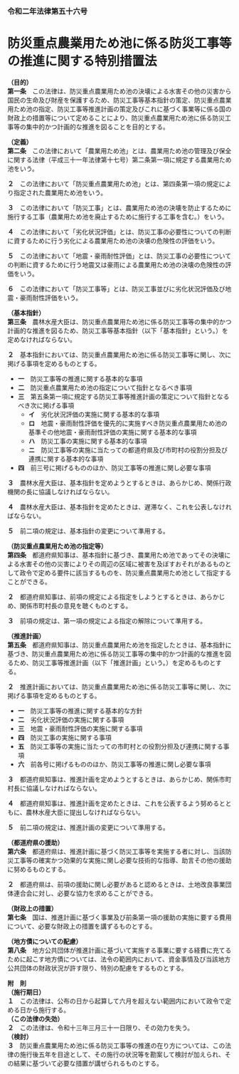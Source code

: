 ### 令和二年法律第五十六号  
# 防災重点農業用ため池に係る防災工事等の推進に関する特別措置法  
  
**（目的）**  
**第一条**　この法律は、防災重点農業用ため池の決壊による水害その他の災害から国民の生命及び財産を保護するため、防災工事等基本指針の策定、防災重点農業用ため池の指定、防災工事等推進計画の策定及びこれに基づく事業等に係る国の財政上の措置等について定めることにより、防災重点農業用ため池に係る防災工事等の集中的かつ計画的な推進を図ることを目的とする。  
  
**（定義）**  
**第二条**　この法律において「農業用ため池」とは、農業用ため池の管理及び保全に関する法律（平成三十一年法律第十七号）第二条第一項に規定する農業用ため池をいう。  
  
**２**　この法律において「防災重点農業用ため池」とは、第四条第一項の規定により指定された農業用ため池をいう。  
  
**３**　この法律において「防災工事」とは、農業用ため池の決壊を防止するために施行する工事（農業用ため池を廃止するために施行する工事を含む。）をいう。  
  
**４**　この法律において「劣化状況評価」とは、防災工事の必要性についての判断に資するために行う劣化による農業用ため池の決壊の危険性の評価をいう。  
  
**５**　この法律において「地震・豪雨耐性評価」とは、防災工事の必要性についての判断に資するために行う地震又は豪雨による農業用ため池の決壊の危険性の評価をいう。  
  
**６**　この法律において「防災工事等」とは、防災工事並びに劣化状況評価及び地震・豪雨耐性評価をいう。  
  
**（基本指針）**  
**第三条**　農林水産大臣は、防災重点農業用ため池に係る防災工事等の集中的かつ計画的な推進を図るため、防災工事等基本指針（以下「基本指針」という。）を定めなければならない。  
  
**２**　基本指針においては、防災重点農業用ため池に係る防災工事等に関し、次に掲げる事項を定めるものとする。  
* **一**　防災工事等の推進に関する基本的な事項  
* **二**　防災重点農業用ため池の指定について指針となるべき事項  
* **三**　第五条第一項に規定する防災工事等推進計画の策定について指針となるべき次に掲げる事項  
	* **イ**　劣化状況評価の実施に関する基本的な事項  
	* **ロ**　地震・豪雨耐性評価を優先的に実施すべき防災重点農業用ため池の基準その他地震・豪雨耐性評価の実施に関する基本的な事項  
	* **ハ**　防災工事の実施に関する基本的な事項  
	* **ニ**　防災工事等の実施に当たっての都道府県及び市町村の役割分担及び連携に関する基本的な事項  
* **四**　前三号に掲げるもののほか、防災工事等の推進に関し必要な事項  
  
**３**　農林水産大臣は、基本指針を定めようとするときは、あらかじめ、関係行政機関の長に協議しなければならない。  
  
**４**　農林水産大臣は、基本指針を定めたときは、遅滞なく、これを公表しなければならない。  
  
**５**　前二項の規定は、基本指針の変更について準用する。  
  
**（防災重点農業用ため池の指定等）**  
**第四条**　都道府県知事は、基本指針に基づき、農業用ため池であってその決壊による水害その他の災害によりその周辺の区域に被害を及ぼすおそれがあるものとして政令で定める要件に該当するものを、防災重点農業用ため池として指定することができる。  
  
**２**　都道府県知事は、前項の規定による指定をしようとするときは、あらかじめ、関係市町村長の意見を聴くものとする。  
  
**３**　前項の規定は、第一項の規定による指定の解除について準用する。  
  
**（推進計画）**  
**第五条**　都道府県知事は、防災重点農業用ため池を指定したときは、基本指針に基づき、防災重点農業用ため池に係る防災工事等の集中的かつ計画的な推進を図るため、防災工事等推進計画（以下「推進計画」という。）を定めるものとする。  
  
**２**　推進計画においては、防災重点農業用ため池に係る防災工事等に関し、次に掲げる事項を定めるものとする。  
* **一**　防災工事等の推進に関する基本的な方針  
* **二**　劣化状況評価の実施に関する事項  
* **三**　地震・豪雨耐性評価の実施に関する事項  
* **四**　防災工事の実施に関する事項  
* **五**　防災工事等の実施に当たっての市町村との役割分担及び連携に関する事項  
* **六**　前各号に掲げるもののほか、防災工事等の推進に関し必要な事項  
  
**３**　都道府県知事は、推進計画を定めようとするときは、あらかじめ、関係市町村長に協議しなければならない。  
  
**４**　都道府県知事は、推進計画を定めたときは、これを公表するよう努めるとともに、農林水産大臣に提出しなければならない。  
  
**５**　前二項の規定は、推進計画の変更について準用する。  
  
**（都道府県の援助）**  
**第六条**　都道府県は、推進計画に基づく防災工事等を実施する者に対し、当該防災工事等の確実かつ効果的な実施に関し必要な技術的な指導、助言その他の援助に努めるものとする。  
  
**２**　都道府県は、前項の援助に関し必要があると認めるときは、土地改良事業団体連合会に対し、必要な協力を求めることができる。  
  
**（財政上の措置）**  
**第七条**　国は、推進計画に基づく事業及び前条第一項の援助の実施に要する費用について、必要な財政上の措置を講ずるものとする。  
  
**（地方債についての配慮）**  
**第八条**　地方公共団体が推進計画に基づいて実施する事業に要する経費に充てるために起こす地方債については、法令の範囲内において、資金事情及び当該地方公共団体の財政状況が許す限り、特別の配慮をするものとする。  
  
**附　則**  
**（施行期日）**  
**１**　この法律は、公布の日から起算して六月を超えない範囲内において政令で定める日から施行する。  
**（この法律の失効）**  
**２**　この法律は、令和十三年三月三十一日限り、その効力を失う。  
**（検討）**  
**３**　防災重点農業用ため池に係る防災工事等の推進の在り方については、この法律の施行後五年を目途として、その施行の状況等を勘案して検討が加えられ、その結果に基づいて必要な措置が講ぜられるものとする。  
  
